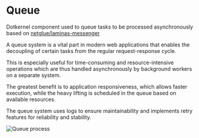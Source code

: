 # Queue

Dotkernel component used to queue tasks to be processed asynchronously based on [netglue/laminas-messenger](https://github.com/netglue/laminas-messenger)

A queue system is a vital part in modern web applications that enables the decoupling of certain tasks from the regular request-response cycle.

This is especially useful for time-consuming and resource-intensive operations which are thus handled asynchronously by background workers on a separate system.

The greatest benefit is to application responsiveness, which allows faster execution, while the heavy lifting is scheduled in the queue based on available resources.

The queue system uses logs to ensure maintainability and implements retry features for reliability and stability.

![Queue process](https://docs.dotkernel.org/img/queue/schema.png)
